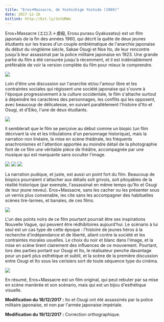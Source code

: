 ```yaml
---
title: "Eros+Massacre, de Yoshishige Yoshida (1969)"
date: 2017-12-16
bitlink: http://bit.ly/2otURWn
--- 
```


Eros+Massacre (エロス＋虐殺, Erosu purasu Gyakusatsu) est un film japonais de la fin des années 1960, qui décrit la quête de deux jeunes étudiants sur les traces d'un couple emblématique de l'anarchie japonaise du début du vingtième siècle, Sakae Osugi et Noe Ito, de leur rencontre jusqu'à leur assassinat par la police militaire japonaise en 1923. Une grande partie du film a été censurée jusqu'à récemment, et il est indéniablement préférable de voir la version complète du film pour mieux le comprendre.

<img src="/images/eros-plus-massacre-1.jpg" style="float: center"/> 

Loin d'être une discussion sur l'anarchie et/ou l'amour libre et les contraintes sociales qui régissent une société japonaise qui s'ouvre à l'époque progressivement à la culture occidentale, le film s'attache surtout à dépeindre les caractères des personnages, les conflits qui les opposent, avec beaucoup de délicatesse, en suivant parallèlement l'histoire d'Ito et Osugi, et d'Eiko, l'une de deux étudiants. 

<img src="/images/Eros-Plus-Massacre_3_wide.jpg" style="float: center"/> 

Il semblerait que le film se perçoive au début comme un biopic (un film décrivant la vie et les tribulations d'un personnage historique), mais la narration non linéaire, la mise en scène théâtrale, les fréquents anachronismes et l'attention apportée au moindre détail de la photographie font de ce film une véritable pièce de théâtre, accompagnée par une musique qui est marquante sans occulter l'image. 

<img src="/images/erosplusmassacre5.png" style="float: center"/> 

<img src="/images/Image-5.png" style="float: center"/> 

<img src="/images/Erosu-purasu-Gyakusatsu-AKA-Eros-Plus-Massacre-1969-4.jpg" style="float: center"/>

La narration pudique, et juste, est aussi un point fort du film. Beaucoup de biopics pourraient s'attacher aux détails soit grivois, soit pitoyables de la réalité historique (par exemple, l'assassinat en même temps qu'Ito et Osugi de leur jeune neveu). Eros+Massacre, sans les cacher ou les présenter sous un vernis plus convenable, les cite sans les accompagner des habituelles scènes tire-larmes, et banales, de ces films. 

<img src="/images/erosplusmassacre3.jpeg" style="float: center"/> 

L'un des points noirs de ce film pourtant pourrait être ses inspirations Nouvelle Vague, qui peuvent être rédhibitoires aujourd'hui. Le scénario à lui seul est un cas type de cette époque : l'histoire de jeunes héros à la recherche d'indépendance et de liberté, allant contre la société et les contraintes morales usuelles. Le choix du noir et blanc dans l'image, et la mise en scène tirent clairement des influences de ce mouvement. Pourtant, lors des parties portant sur Osugi et Ito, le réalisateur penche davantage pour un parti plus esthétique et subtil, et la scène de la première discussion entre Osugi et Ito sous les cerisiers sort de toute séquence type du cinéma. 

<img src="/images/mako-osugi.JPG" style="float: center"/> 

En résumé, Eros+Massacre est un film original, qui peut rebuter par sa mise en scène maniérée et son scénario, mais qui est un bijou d'esthétique visuelle.

**Modification du 18/12/2017 :** Ito et Osugi ont été assassinés par la police militaire japonaise, et non par l'armée japonaise impériale.

**Modification du 19/12/2017 :** Correction orthographique.

